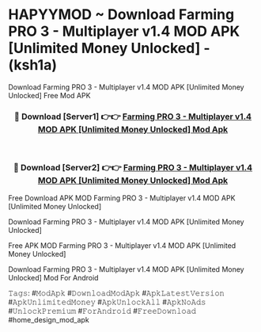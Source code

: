 # HAPYYMOD ~ Download Farming PRO 3 - Multiplayer v1.4 MOD APK [Unlimited Money Unlocked] - (ksh1a)
Download Farming PRO 3 - Multiplayer v1.4 MOD APK [Unlimited Money Unlocked] Free Mod APK

<div align="center">
<h3>🔴 Download [Server1] 👉👉 <a href="https://apk-comot.site?title=Farming_PRO_3_-_Multiplayer_v1.4_MOD_APK_[Unlimited_Money_Unlocked]">Farming PRO 3 - Multiplayer v1.4 MOD APK [Unlimited Money Unlocked] Mod Apk</a></h3><br>

<h3>🔴 Download [Server2] 👉👉 <a href="https://apk-comot.site?title=Farming_PRO_3_-_Multiplayer_v1.4_MOD_APK_[Unlimited_Money_Unlocked]">Farming PRO 3 - Multiplayer v1.4 MOD APK [Unlimited Money Unlocked] Mod Apk</a></h3>
</div>


Free Download APK MOD Farming PRO 3 - Multiplayer v1.4 MOD APK [Unlimited Money Unlocked]

Download Farming PRO 3 - Multiplayer v1.4 MOD APK [Unlimited Money Unlocked] 

Free APK MOD Farming PRO 3 - Multiplayer v1.4 MOD APK [Unlimited Money Unlocked] 

Download Farming PRO 3 - Multiplayer v1.4 MOD APK [Unlimited Money Unlocked] Mod For Android

𝚃𝚊𝚐𝚜: #𝙼𝚘𝚍𝙰𝚙𝚔 #𝙳𝚘𝚠𝚗𝚕𝚘𝚊𝚍𝙼𝚘𝚍𝙰𝚙𝚔 #𝙰𝚙𝚔𝙻𝚊𝚝𝚎𝚜𝚝𝚅𝚎𝚛𝚜𝚒𝚘𝚗 #𝙰𝚙𝚔𝚄𝚗𝚕𝚒𝚖𝚒𝚝𝚎𝚍𝙼𝚘𝚗𝚎𝚢 #𝙰𝚙𝚔𝚄𝚗𝚕𝚘𝚌𝚔𝙰𝚕𝚕 #𝙰𝚙𝚔𝙽𝚘𝙰𝚍𝚜 #𝚄𝚗𝚕𝚘𝚌𝚔𝙿𝚛𝚎𝚖𝚒𝚞𝚖 #𝙵𝚘𝚛𝙰𝚗𝚍𝚛𝚘𝚒𝚍 #𝙵𝚛𝚎𝚎𝙳𝚘𝚠𝚗𝚕𝚘𝚊𝚍 #home_design_mod_apk